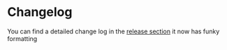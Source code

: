 # Changelog

You can find a detailed change log in the [release section](https://github.com/theteamworks/project-board-automation/releases) it now has funky formatting
